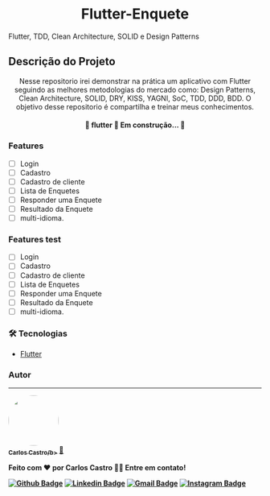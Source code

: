 <h1 align="center">Flutter-Enquete</h1>
Flutter, TDD, Clean Architecture, SOLID e Design Patterns


## Descrição do Projeto

<p align="center">Nesse repositorio irei demonstrar na prática  um aplicativo com Flutter seguindo as melhores metodologias do mercado  como: Design Patterns, Clean Architecture, SOLID, DRY, KISS, YAGNI, SoC, TDD, DDD, BDD. O objetivo desse repositorio é compartilha e treinar meus conhecimentos.</p>


<h4 align="center"> 
	🚧  flutter  🚀 Em construção...  🚧
</h4>

### Features

- [ ]  Login
- [ ]  Cadastro
- [ ] Cadastro de cliente
- [ ] Lista de Enquetes
- [ ] Responder uma Enquete
- [ ] Resultado da Enquete
- [ ] multi-idioma.

### Features test

- [ ]  Login
- [ ]  Cadastro
- [ ] Cadastro de cliente
- [ ] Lista de Enquetes
- [ ] Responder uma Enquete
- [ ] Resultado da Enquete
- [ ] multi-idioma.

### 🛠 Tecnologias
- [Flutter](https://flutter.dev/)



### Autor
---

<a href="###">
 <img style="border-radius: 50%;" src="https://avatars.githubusercontent.com/u/14837643?s=96&v=4" width="100px;" alt=""/>
 <br />
 <sub><b>Carlos Castro/b></sub></a> <a href="###" title="">🚀</a>


Feito com ❤️ por Carlos Castro 👋🏽 Entre em contato!

[![Github Badge](https://img.shields.io/badge/-Github-000?style=flat-square&logo=Github&logoColor=white&link=https://github.com/lucasgdb)](https://github.com/CriandoGames)
[![Linkedin Badge](https://img.shields.io/badge/-LinkedIn-blue?style=flat-square&logo=Linkedin&logoColor=white&link=https://www.linkedin.com/in/carlos-castro-07031692/)](https://www.linkedin.com/in/carlos-castro-07031692/)
[![Gmail Badge](https://img.shields.io/badge/-Gmail-c14438?style=flat-square&logo=Gmail&logoColor=white&link=mailto:carloscastrogames@gmail.com)](mailto:carloscastrogames@gmail.com)
[![Instagram Badge](https://img.shields.io/badge/-Instagram-C13584?style=flat-square&labelColor=C13584&logo=instagram&logoColor=white&link=https://www.instagram.com/codepwr/)](https://www.instagram.com/llcarloscastroll/)
